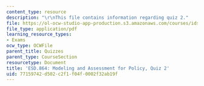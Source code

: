```yaml
---
content_type: resource
description: "\r\nThis file contains information regarding quiz 2."
file: https://ol-ocw-studio-app-production.s3.amazonaws.com/courses/ids-410j-modeling-and-assessment-for-policy-spring-2013/77159742d502c2f1f04f0002f32ab19f_MITESD_864S13_Quiz2.pdf
file_type: application/pdf
learning_resource_types:
- Exams
ocw_type: OCWFile
parent_title: Quizzes
parent_type: CourseSection
resourcetype: Document
title: 'ESD.864: Modeling and Assessment for Policy, Quiz 2'
uid: 77159742-d502-c2f1-f04f-0002f32ab19f
---
```

